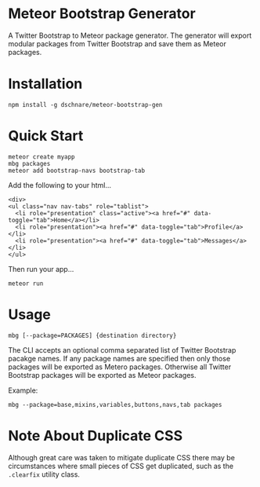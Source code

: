 # Meteor Bootstrap Generator

A Twitter Bootstrap to Meteor package generator. The generator will export
modular packages from Twitter Bootstrap and save them as Meteor packages.


# Installation

	npm install -g dschnare/meteor-bootstrap-gen


# Quick Start

	meteor create myapp
	mbg packages
	meteor add bootstrap-navs bootstrap-tab

Add the following to your html...

	<div>
    <ul class="nav nav-tabs" role="tablist">
      <li role="presentation" class="active"><a href="#" data-toggle="tab">Home</a></li>
      <li role="presentation"><a href="#" data-toggle="tab">Profile</a></li>
      <li role="presentation"><a href="#" data-toggle="tab">Messages</a></li>
    </ul>
  </div>

Then run your app...

	meteor run


# Usage

	mbg [--package=PACKAGES] {destination directory}

The CLI accepts an optional comma separated list of Twitter Bootstrap pacakge names.
If any package names are specified then only those packages will be exported as Metero packages.
Otherwise all Twitter Bootstrap packages will be exported as Meteor packages.

Example:

	mbg --package=base,mixins,variables,buttons,navs,tab packages


# Note About Duplicate CSS

Although great care was taken to mitigate duplicate CSS there may be circumstances where small pieces
of CSS get duplicated, such as the `.clearfix` utility class.